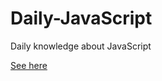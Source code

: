# Daily-JavaScript
Daily knowledge about JavaScript

[See here](https://github.com/barnett617/Daily-JavaScript/issues)
